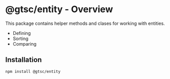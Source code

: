# @gtsc/entity - Overview

This package contains helper methods and clases for working with entities.

- Defining
- Sorting
- Comparing

## Installation

```shell
npm install @gtsc/entity
```
